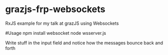 grazjs-frp-websockets
==========

RxJS example for my talk at grazJS using Websockets

#Usage
npm install websocket
node wsserver.js

Write stuff in the input field and notice how the messages bounce back and forth
